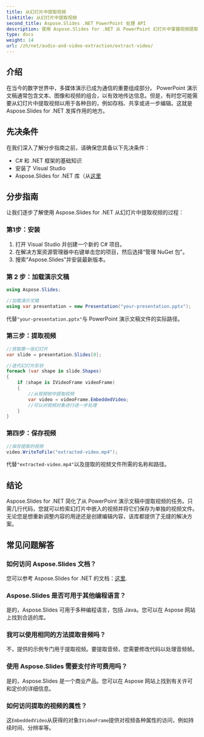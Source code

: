 ```yaml
---
title: 从幻灯片中提取视频
linktitle: 从幻灯片中提取视频
second_title: Aspose.Slides .NET PowerPoint 处理 API
description: 使用 Aspose.Slides for .NET 从 PowerPoint 幻灯片中掌握视频提取。请遵循我们的代码示例指南。
type: docs
weight: 14
url: /zh/net/audio-and-video-extraction/extract-video/
---
```


## 介绍

在当今的数字世界中，多媒体演示已成为通信的重要组成部分。 PowerPoint 演示文稿通常包含文本、图像和视频的组合，以有效地传达信息。但是，有时您可能需要从幻灯片中提取视频以用于各种目的，例如存档、共享或进一步编辑。这就是 Aspose.Slides for .NET 发挥作用的地方。

## 先决条件

在我们深入了解分步指南之前，请确保您具备以下先决条件：

- C# 和 .NET 框架的基础知识
- 安装了 Visual Studio
-  Aspose.Slides for .NET 库（从[这里](https://releases.aspose.com/slides/net)

## 分步指南

让我们逐步了解使用 Aspose.Slides for .NET 从幻灯片中提取视频的过程：

### 第1步：安装

1. 打开 Visual Studio 并创建一个新的 C# 项目。
2. 在解决方案资源管理器中右键单击您的项目，然后选择“管理 NuGet 包”。
3. 搜索“Aspose.Slides”并安装最新版本。

### 第 2 步：加载演示文稿

```csharp
using Aspose.Slides;

//加载演示文稿
using var presentation = new Presentation("your-presentation.pptx");
```

代替`"your-presentation.pptx"`与 PowerPoint 演示文稿文件的实际路径。

### 第三步：提取视频

```csharp
//获取第一张幻灯片
var slide = presentation.Slides[0];

//迭代幻灯片形状
foreach (var shape in slide.Shapes)
{
    if (shape is IVideoFrame videoFrame)
    {
        //从视频帧中提取视频
        var video = videoFrame.EmbeddedVideo;
        //可以对视频对象进行进一步处理
    }
}
```

### 第四步：保存视频

```csharp
//保存提取的视频
video.WriteToFile("extracted-video.mp4");
```

代替`"extracted-video.mp4"`以及提取的视频文件所需的名称和路径。

## 结论

Aspose.Slides for .NET 简化了从 PowerPoint 演示文稿中提取视频的任务。只需几行代码，您就可以检索幻灯片中嵌入的视频并将它们保存为单独的视频文件。无论您是想重新调整内容的用途还是创建编辑内容，该库都提供了无缝的解决方案。

## 常见问题解答

### 如何访问 Aspose.Slides 文档？

您可以参考 Aspose.Slides for .NET 的文档：[这里](https://reference.aspose.com/slides/net/).

### Aspose.Slides 是否可用于其他编程语言？

是的，Aspose.Slides 可用于多种编程语言，包括 Java。您可以在 Aspose 网站上找到合适的库。

### 我可以使用相同的方法提取音频吗？

不，提供的示例专门用于提取视频。要提取音频，您需要修改代码以处理音频帧。

### 使用 Aspose.Slides 需要支付许可费用吗？

是的，Aspose.Slides 是一个商业产品。您可以在 Aspose 网站上找到有关许可和定价的详细信息。

### 如何访问提取的视频的属性？

这`EmbeddedVideo`从获得的对象`IVideoFrame`提供对视频各种属性的访问，例如持续时间、分辨率等。